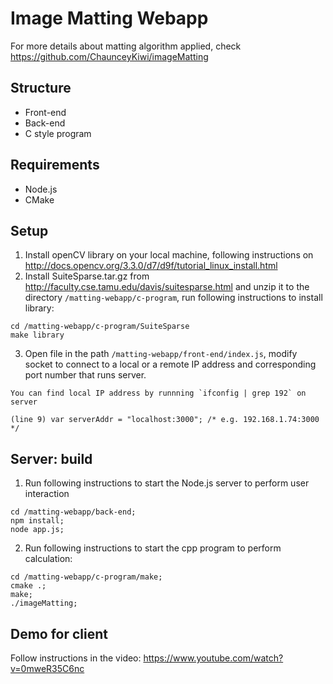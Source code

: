 # Image Matting Webapp
For more details about matting algorithm applied, check https://github.com/ChaunceyKiwi/imageMatting

## Structure
* Front-end
* Back-end
* C style program

## Requirements
* Node.js
* CMake

## Setup
1. Install openCV library on your local machine, following instructions on 
http://docs.opencv.org/3.3.0/d7/d9f/tutorial_linux_install.html
2. Install SuiteSparse.tar.gz from http://faculty.cse.tamu.edu/davis/suitesparse.html and unzip it to the directory `/matting-webapp/c-program`, run following instructions to install library:
  ```
  cd /matting-webapp/c-program/SuiteSparse
  make library
  ```
3. Open file in the path `/matting-webapp/front-end/index.js`, modify socket to connect to a local or a remote IP address and corresponding port number that runs server. 
```
You can find local IP address by runnning `ifconfig | grep 192` on server

(line 9) var serverAddr = "localhost:3000"; /* e.g. 192.168.1.74:3000 */
```

  
## Server: build
1. Run following instructions to start the Node.js server to perform user interaction
```
cd /matting-webapp/back-end;
npm install;
node app.js;
```

2. Run following instructions to start the cpp program to perform calculation:
```
cd /matting-webapp/c-program/make;
cmake .;
make;
./imageMatting;
```

## Demo for client
Follow instructions in the video: https://www.youtube.com/watch?v=0mweR35C6nc

